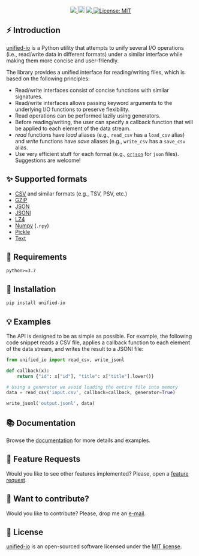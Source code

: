 <p align="center">
  <!-- Python -->
  <a href="https://www.python.org" alt="Python">
      <img src="https://badges.aleen42.com/src/python.svg" />
  </a>
  <!-- Version -->
  <a href="https://badge.fury.io/py/unified-io"><img src="https://badge.fury.io/py/unified-io.svg" alt="PyPI version" height="18"></a>
  <!-- Black -->
  <a href="https://github.com/psf/black" alt="Code style: black">
      <img src="https://img.shields.io/badge/code%20style-black-000000.svg" />
  </a>
  <!-- License -->
  <a href="https://lbesson.mit-license.org/"><img src="https://img.shields.io/badge/License-MIT-blue.svg" alt="License: MIT"></a>
  </a>
</p>

## ⚡️ Introduction

[unified-io](https://github.com/AmenRa/unified-io) is a Python utility that attempts to unify several I/O operations (i.e., read/write data in different formats) under a similar interface while making them more concise and user-friendly.

The library provides a unified interface for reading/writing files, which is based on the following principles:  

- Read/write interfaces consist of concise functions with similar signatures.  
- Read/write interfaces allows passing keyword arguments to the underlying I/O functions to preserve flexibility.  
- Read operations can be performed lazily using generators.  
- Before reading/writing, the user can specify a callback function that will be applied to each element of the data stream.  
- _read_ functions have _load_ aliases (e.g., `read_csv` has a `load_csv` alias) and _write_ functions have _save_ aliases (e.g., `write_csv` has a `save_csv` alias.  
- Use very efficient stuff for each format (e.g., [`orjson`](https://github.com/ijl/orjson) for `json` files). Suggestions are welcome!

## ✨ Supported formats

- [CSV](https://en.wikipedia.org/wiki/Comma-separated_values) and similar formats (e.g., TSV, PSV, etc.)
- [GZIP](https://en.wikipedia.org/wiki/Gzip)
- [JSON](https://en.wikipedia.org/wiki/JSON)
- [JSONl](https://jsonlines.org)
- [LZ4](https://en.wikipedia.org/wiki/LZ4_(compression_algorithm))
- [Numpy](https://numpy.org) (`.npy`)
- [Pickle](https://docs.python.org/3/library/pickle.html)
- [Text](https://en.wikipedia.org/wiki/Text_file)

## 🔌 Requirements
```
python>=3.7
```

## 💾 Installation
```bash
pip install unified-io
```

## 💡 Examples

The API is designed to be as simple as possible. For example, the following code snippet reads a CSV file, applies a callback function to each element of the data stream, and writes the result to a JSONl file:
```python
from unified_io import read_csv, write_jsonl

def callback(x):
    return {"id": x["id"], "title": x["title"].lower()}

# Using a generator we avoid loading the entire file into memory
data = read_csv('input.csv', callback=callback, generator=True)

write_jsonl('output.jsonl', data)
```

## 📚 Documentation
Browse the [documentation](https://amenra.github.io/unified-io) for more details and examples.

## 🎁 Feature Requests
Would you like to see other features implemented? Please, open a [feature request](https://github.com/AmenRa/unified-io/issues/new?assignees=&labels=enhancement&template=feature_request.md&title=%5BFeature+Request%5D+title).


## 🤘 Want to contribute?
Would you like to contribute? Please, drop me an [e-mail](mailto:elias.bssn@gmail.com?subject=[GitHub]%20unified-io).


## 📄 License
[unified-io](https://github.com/AmenRa/unified-io) is an open-sourced software licensed under the [MIT license](LICENSE).